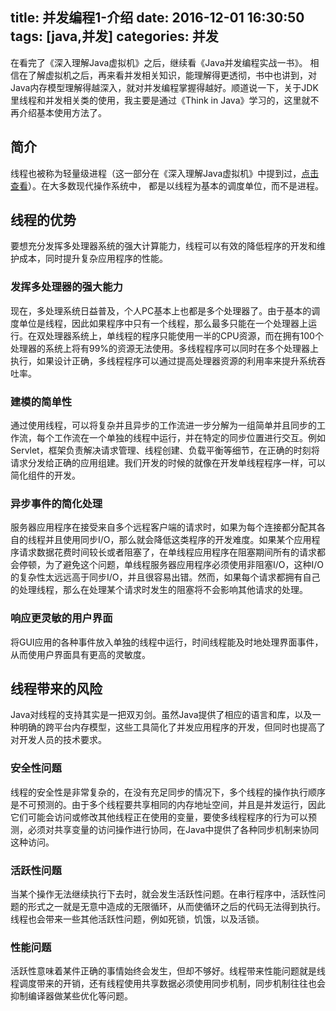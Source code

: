 title: 并发编程1-介绍
date: 2016-12-01 16:30:50
tags: [java,并发]
categories: 并发
---

在看完了《深入理解Java虚拟机》之后，继续看《Java并发编程实战一书》。
相信在了解虚拟机之后，再来看并发相关知识，能理解得更透彻，书中也讲到，对Java内存模型理解得越深入，就对并发编程掌握得越好。顺道说一下，关于JDK里线程和并发相关类的使用，我主要是通过《Think in Java》学习的，这里就不再介绍基本使用方法了。

## 简介
线程也被称为轻量级进程（这一部分在《深入理解Java虚拟机》中提到过，[点击查看](http://sail-y.github.io/2016/11/25/JVM11/#线程的实现)）。在大多数现代操作系统中， 都是以线程为基本的调度单位，而不是进程。


## 线程的优势
要想充分发挥多处理器系统的强大计算能力，线程可以有效的降低程序的开发和维护成本，同时提升复杂应用程序的性能。
<!--more-->
### 发挥多处理器的强大能力
现在，多处理系统日益普及，个人PC基本上也都是多个处理器了。由于基本的调度单位是线程，因此如果程序中只有一个线程，那么最多只能在一个处理器上运行。在双处理器系统上，单线程的程序只能使用一半的CPU资源，而在拥有100个处理器的系统上将有99%的资源无法使用。多线程程序可以同时在多个处理器上执行，如果设计正确，多线程程序可以通过提高处理器资源的利用率来提升系统吞吐率。

### 建模的简单性
通过使用线程，可以将复杂并且异步的工作流进一步分解为一组简单并且同步的工作流，每个工作流在一个单独的线程中运行，并在特定的同步位置进行交互。例如Servlet，框架负责解决请求管理、线程创建、负载平衡等细节，在正确的时刻将请求分发给正确的应用组建。我们开发的时候的就像在开发单线程程序一样，可以简化组件的开发。

### 异步事件的简化处理
服务器应用程序在接受来自多个远程客户端的请求时，如果为每个连接都分配其各自的线程并且使用同步I/O，那么就会降低这类程序的开发难度。如果某个应用程序请求数据花费时间较长或者阻塞了，在单线程应用程序在阻塞期间所有的请求都会停顿，为了避免这个问题，单线程服务器应用程序必须使用非阻塞I/O，这种I/O的复杂性太远远高于同步I/O，并且很容易出错。然而，如果每个请求都拥有自己的处理线程，那么在处理某个请求时发生的阻塞将不会影响其他请求的处理。

### 响应更灵敏的用户界面
将GUI应用的各种事件放入单独的线程中运行，时间线程能及时地处理界面事件，从而使用户界面具有更高的灵敏度。

## 线程带来的风险

Java对线程的支持其实是一把双刃剑。虽然Java提供了相应的语言和库，以及一种明确的跨平台内存模型，这些工具简化了并发应用程序的开发，但同时也提高了对开发人员的技术要求。

### 安全性问题
线程的安全性是非常复杂的，在没有充足同步的情况下，多个线程的操作执行顺序是不可预测的。由于多个线程要共享相同的内存地址空间，并且是并发运行，因此它们可能会访问或修改其他线程正在使用的变量，要使多线程程序的行为可以预测，必须对共享变量的访问操作进行协同，在Java中提供了各种同步机制来协同这种访问。

### 活跃性问题
当某个操作无法继续执行下去时，就会发生活跃性问题。在串行程序中，活跃性问题的形式之一就是无意中造成的无限循环，从而使循环之后的代码无法得到执行。线程也会带来一些其他活跃性问题，例如死锁，饥饿，以及活锁。

### 性能问题
活跃性意味着某件正确的事情始终会发生，但却不够好。线程带来性能问题就是线程调度带来的开销，还有线程使用共享数据必须使用同步机制，同步机制往往也会抑制编译器做某些优化等问题。


